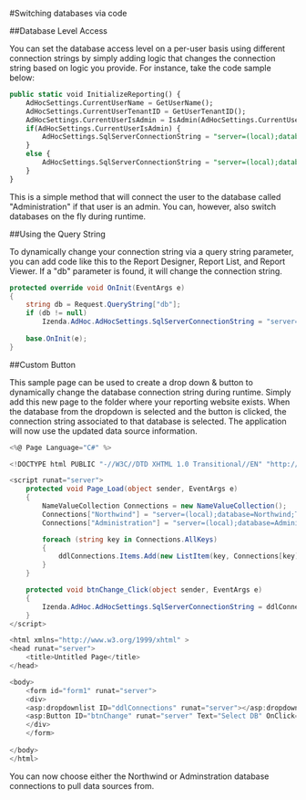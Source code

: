 #Switching databases via code

##Database Level Access

You can set the database access level on a per-user basis using different connection strings by simply adding logic that changes the connection string based on logic you provide. For instance, take the code sample below:

```sql
public static void InitializeReporting() {
    AdHocSettings.CurrentUserName = GetUserName();
    AdHocSettings.CurrentUserTenantID = GetUserTenantID();
    AdHocSettings.CurrentUserIsAdmin = IsAdmin(AdHocSettings.CurrentUserName);
    if(AdHocSettings.CurrentUserIsAdmin) {
        AdHocSettings.SqlServerConnectionString = "server=(local);database=Administration;Trusted_Connection=True";
    }
    else {
        AdHocSettings.SqlServerConnectionString = "server=(local);database=Northwind;Trusted_Connection=True";
    }
}
```

This is a simple method that will connect the user to the database called "Administration" if that user is an admin. You can, however, also switch databases on the fly during runtime. 

##Using the Query String

To dynamically change your connection string via a query string parameter, you can add code like this to the Report Designer, Report List, and Report Viewer. If a "db" parameter is found, it will change the connection string.

```csharp
protected override void OnInit(EventArgs e)
{
	string db = Request.QueryString["db"];
	if (db != null) 
		Izenda.AdHoc.AdHocSettings.SqlServerConnectionString = "server=(local);Trusted_Connection=True;database=" + db;
	
	base.OnInit(e);
}
```

##Custom Button

This sample page can be used to create a drop down & button to dynamically change the database connection string during runtime. Simply add this new page to the folder where your reporting website exists. When the database from the dropdown is selected and the button is clicked, the connection string associated to that database is selected. The application will now use the updated data source information.

```csharp
<%@ Page Language="C#" %>

<!DOCTYPE html PUBLIC "-//W3C//DTD XHTML 1.0 Transitional//EN" "http://www.w3.org/TR/xhtml1/DTD/xhtml1-transitional.dtd">

<script runat="server">
    protected void Page_Load(object sender, EventArgs e)
    {
        NameValueCollection Connections = new NameValueCollection();
        Connections["Northwind"] = "server=(local);database=Northwind;Trusted_Connection=True"; 
        Connections["Administration"] = "server=(local);database=Administration;Trusted_Connection=True";

        foreach (string key in Connections.AllKeys)
        {
            ddlConnections.Items.Add(new ListItem(key, Connections[key]));
        }   
    }

    protected void btnChange_Click(object sender, EventArgs e)
    {
        Izenda.AdHoc.AdHocSettings.SqlServerConnectionString = ddlConnections.SelectedValue;
    }
</script>

<html xmlns="http://www.w3.org/1999/xhtml" >
<head runat="server">
    <title>Untitled Page</title>
</head>

<body>
    <form id="form1" runat="server">
    <div>
    <asp:dropdownlist ID="ddlConnections" runat="server"></asp:dropdownlist><br /><br />
    <asp:Button ID="btnChange" runat="server" Text="Select DB" OnClick="btnChange_Click" />
    </div>
    </form>
    
</body>
</html>
```

You can now choose either the Northwind or Adminstration database connections to pull data sources from.